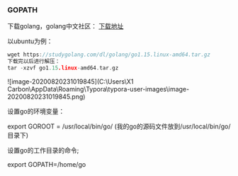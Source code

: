 ### GOPATH 

下载golang，golang中文社区： [下载地址](https://studygolang.com/dl ) 

以ubuntu为例：

```go
wget https://studygolang.com/dl/golang/go1.15.linux-amd64.tar.gz
下载完以后进行解压：
tar -xzvf go1.15.linux-amd64.tar.gz
```

![image-20200820231019845](C:\Users\X1 Carbon\AppData\Roaming\Typora\typora-user-images\image-20200820231019845.png)

设置go的环境变量：

export GOROOT = /usr/local/bin/go/  (我的go的源码文件放到/usr/local/bin/go/目录下)

设置go的工作目录的命令;

 export GOPATH=/home/go